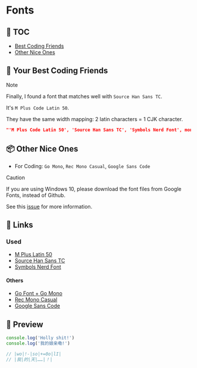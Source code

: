 # Fonts

## 📝 TOC

- [Best Coding Friends](#coding)
- [Other Nice Ones](#other)

## 👫 Your Best Coding Friends <a name='coding'></a>

> [!Note]
>
> Finally, I found a font that matches well with `Source Han Sans TC`.
>
> It's `M Plus Code Latin 50`.
>
> They have the same width mapping: 2 latin characters = 1 CJK character.

```json
"'M Plus Code Latin 50', 'Source Han Sans TC', 'Symbols Nerd Font', monospace"
```

## 📦 Other Nice Ones <a name="other"></a>

- For Coding: `Go Mono`, `Rec Mono Casual`, `Google Sans Code`

> [!Caution]
>
> If you are using Windows 10, please download the font files from Google Fonts, instead of Github.
>
> See this [issue](https://github.com/googlefonts/googlesans-code/issues/23) for more information.

## 🔗 Links

### Used

- [M Plus Latin 50](https://github.com/coz-m/MPLUS_FONTS/tree/master/fonts)
- [Source Han Sans TC](https://github.com/adobe-fonts/source-han-sans/releases)
- [Symbols Nerd Font](https://github.com/ryanoasis/nerd-fonts/releases)

#### Others

- [Go Font + Go Mono](https://go.googlesource.com/image/+/refs/heads/master/font/gofont/ttfs/)
- [Rec Mono Casual](./RecMonoCasual.zip)
- [Google Sans Code](https://github.com/googlefonts/googlesans-code/releases)

## 📑 Preview

```js
console.log('Holly shit!')
console.log('我的娘亲嘞!')

// |wo|!-|so|+=0o|lI|
// |我|的|天|……|！|
```

